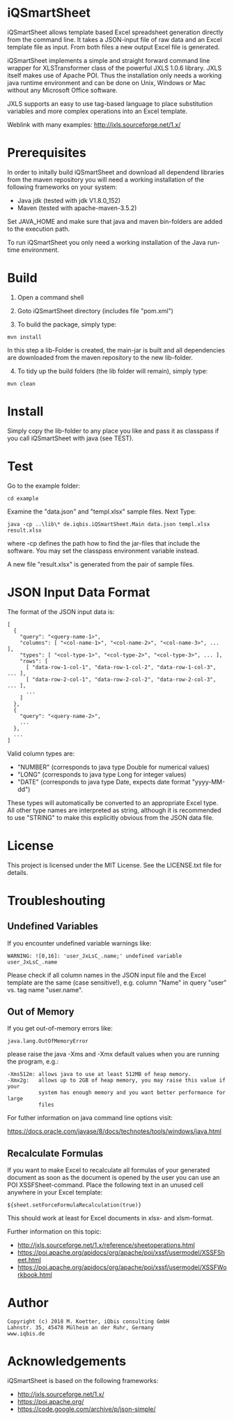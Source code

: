 # iQSmartSheet

iQSmartSheet allows template based Excel spreadsheet generation directly
from the command line. It takes a JSON-input file of raw data and an Excel
template file as input. From both files a new output Excel file is generated.  

iQSmartSheet implements a simple and straight forward command line wrapper
for XLSTransformer class of the powerful JXLS 1.0.6 library. JXLS itself
makes use of Apache POI. Thus the installation only needs a working java
runtime environment and can be done on Unix, Windows or Mac without any
Microsoft Office software.

JXLS supports an easy to use tag-based language to place substitution
variables and more complex operations into an Excel template.

Weblink with many examples: http://jxls.sourceforge.net/1.x/

# Prerequisites

In order to initally build iQSmartSheet and download all dependend libraries
from the maven repository you will need a working installation of the
following frameworks on your system:

- Java jdk (tested with jdk V1.8.0_152)
- Maven (tested with apache-maven-3.5.2)

Set JAVA_HOME and make sure that java and maven bin-folders are added to the
execution path.

To run iQSmartSheet you only need a working installation of the Java run-time
environment.

# Build

1. Open a command shell

2. Goto iQSmartSheet directory (includes file "pom.xml")

3. To build the package, simply type:

```
mvn install
```

In this step a lib-Folder is created, the main-jar is built and all
dependencies are downloaded from the maven repository to the new lib-folder.

4. To tidy up the build folders (the lib folder will remain), simply type:

```
mvn clean
```

# Install

Simply copy the lib-folder to any place you like and pass it as
classpass if you call iQSmartSheet with java (see TEST).

# Test

Go to the example folder:

```
cd example
```

Examine the "data.json" and "templ.xlsx" sample files. Next Type:

```
java -cp ..\lib\* de.iqbis.iQSmartSheet.Main data.json templ.xlsx result.xlsx
```

where -cp defines the path how to find the jar-files that include the
software. You may set the classpass environment variable instead.

A new file "result.xlsx" is generated from the pair of sample files.

# JSON Input Data Format

The format of the JSON input data is:

```
[
  {
    "query": "<query-name-1>",
    "columns": [ "<col-name-1>", "<col-name-2>", "<col-name-3>", ... ],
    "types": [ "<col-type-1>", "<col-type-2>", "<col-type-3>", ... ],
    "rows": [
      [ "data-row-1-col-1", "data-row-1-col-2", "data-row-1-col-3", ... ],
      [ "data-row-2-col-1", "data-row-2-col-2", "data-row-2-col-3", ... ],
      ...
    ]
  },
  {
    "query": "<query-name-2>",
    ...
  },
  ...
]
```

Valid column types are:

- "NUMBER" (corresponds to java type Double for numerical values)
- "LONG"   (corresponds to java type Long for integer values)
- "DATE"   (corresponds to java type Date, expects date format "yyyy-MM-dd")

These types will automatically be converted to an appropriate Excel type.
All other type names are interpreted as string, although it is recommended to
use "STRING" to make this explicitly obvious from the JSON data file.

# License

This project is licensed under the MIT License.
See the LICENSE.txt file for details.

# Troubleshouting

## Undefined Variables

If you encounter undefined variable warnings like:

```
WARNING: ![0,16]: 'user_JxLsC_.name;' undefined variable user_JxLsC_.name
```

Please check if all column names in the JSON input file and the Excel template
are the same (case sensitive!), e.g. column "Name" in query "user" vs. tag name
"user.name".

## Out of Memory

If you get out-of-memory errors like:

```
java.lang.OutOfMemoryError
```

please raise the java -Xms and -Xmx default values when you are running the
program, e.g.:

```
-Xms512m: allows java to use at least 512MB of heap memory.
-Xmx2g:   allows up to 2GB of heap memory, you may raise this value if your
          system has enough memory and you want better performance for large
          files
```

For futher information on java command line options visit:

https://docs.oracle.com/javase/8/docs/technotes/tools/windows/java.html

## Recalculate Formulas

If you want to make Excel to recalculate all formulas of your generated
document as soon as the document is opened by the user you can use an POI
XSSFSheet-command. Place the following text in an unused cell anywhere in
your Excel template:

```
${sheet.setForceFormulaRecalculation(true)}
```

This should work at least for Excel documents in xlsx- and xlsm-format.

Further information on this topic:

- http://jxls.sourceforge.net/1.x/reference/sheetoperations.html
- https://poi.apache.org/apidocs/org/apache/poi/xssf/usermodel/XSSFSheet.html
- https://poi.apache.org/apidocs/org/apache/poi/xssf/usermodel/XSSFWorkbook.html

# Author

```
Copyright (c) 2018 M. Koetter, iQbis consulting GmbH
Lahnstr. 35, 45478 Mülheim an der Ruhr, Germany
www.iqbis.de
```

# Acknowledgements

iQSmartSheet is based on the following frameworks:

- http://jxls.sourceforge.net/1.x/
- https://poi.apache.org/
- https://code.google.com/archive/p/json-simple/
